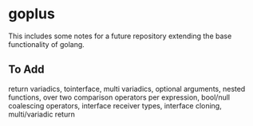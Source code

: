 # goplus
This includes some notes for a future repository extending the base functionality of golang.

<h2>To Add</h2>
return variadics, tointerface, multi variadics, optional arguments, nested functions, over two comparison operators per expression, bool/null coalescing operators, interface receiver types, interface cloning, multi/variadic return
